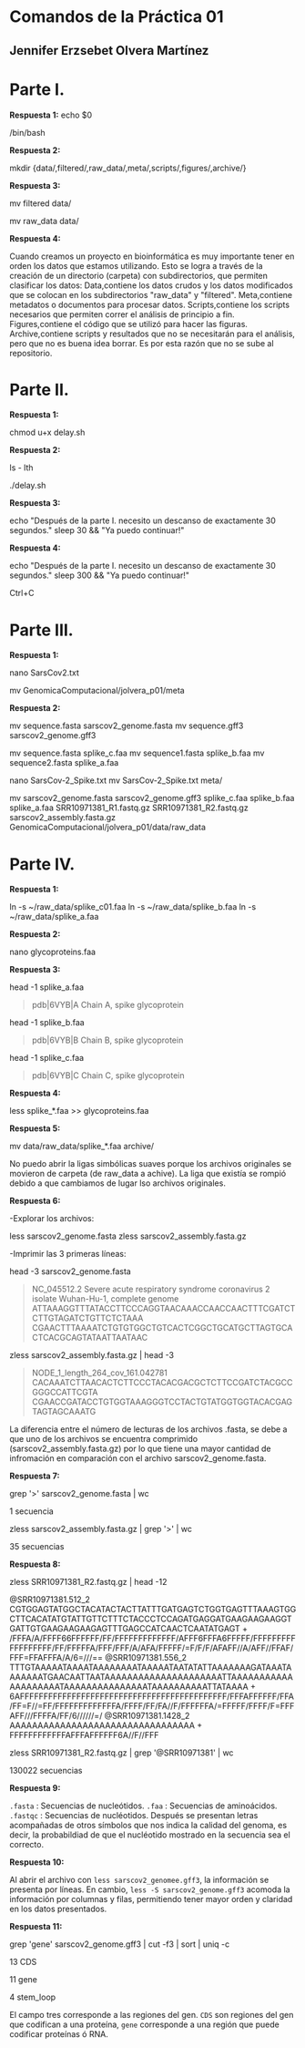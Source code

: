 # Comandos de la Práctica 01
## Jennifer Erzsebet Olvera Martínez

# Parte I.

**Respuesta 1:**
echo $0 

/bin/bash

**Respuesta 2:**

mkdir {data/,filtered/,raw_data/,meta/,scripts/,figures/,archive/}

**Respuesta 3:**

mv filtered data/

mv raw_data data/

**Respuesta 4:**

Cuando creamos un proyecto en bioinformática es muy importante tener en orden los datos que estamos utilizando. Esto se logra a través de la creación 
de un directorio (carpeta) con subdirectorios, que permiten clasificar los datos: 
Data,contiene los datos crudos y los datos modificados que se colocan en los subdirectorios "raw_data" y "filtered".
Meta,contiene metadatos o documentos para procesar datos.
Scripts,contiene los scripts necesarios que permiten correr el análisis de principio a fin. 
Figures,contiene el código que se utilizó para hacer las figuras.
Archive,contiene scripts y resultados que no se necesitarán para el análisis, pero que no es buena idea borrar. Es por esta razón que no se sube al 
repositorio.
   
# Parte II.

**Respuesta 1:**

chmod u+x delay.sh

**Respuesta 2:**

ls - lth 

./delay.sh

**Respuesta 3:**

echo "Después de la parte I. necesito un descanso de exactamente 30 segundos."
sleep 30 && "Ya puedo continuar!"

**Respuesta 4:**

echo "Después de la parte I. necesito un descanso de exactamente 30 segundos."
sleep 300 && "Ya puedo continuar!"

Ctrl+C

# Parte III. 

**Respuesta 1:**

nano SarsCov2.txt

mv GenomicaComputacional/jolvera_p01/meta

**Respuesta 2:**

mv sequence.fasta sarscov2_genome.fasta
mv sequence.gff3 sarscov2_genome.gff3

mv sequence.fasta splike_c.faa
mv sequence1.fasta splike_b.faa
mv sequence2.fasta splike_a.faa

nano SarsCov-2_Spike.txt
mv SarsCov-2_Spike.txt meta/

mv sarscov2_genome.fasta sarscov2_genome.gff3 splike_c.faa splike_b.faa splike_a.faa SRR10971381_R1.fastq.gz SRR10971381_R2.fastq.gz 
sarscov2_assembly.fasta.gz GenomicaComputacional/jolvera_p01/data/raw_data

# Parte IV.

**Respuesta 1:**

ln -s ~/raw_data/splike_c01.faa
ln -s ~/raw_data/splike_b.faa
ln -s ~/raw_data/splike_a.faa

**Respuesta 2:**

nano glycoproteins.faa

**Respuesta 3:**

head -1 splike_a.faa
>pdb|6VYB|A Chain A, spike glycoprotein

head -1 splike_b.faa
>pdb|6VYB|B Chain B, spike glycoprotein

head -1 splike_c.faa
>pdb|6VYB|C Chain C, spike glycoprotein

**Respuesta 4:**

less splike_*.faa >> glycoproteins.faa

**Respuesta 5:**

mv data/raw_data/splike_*.faa archive/

No puedo abrir la ligas simbólicas suaves porque los archivos originales se movieron de carpeta (de raw_data a achive). La liga que existía se rompió debido 
a que cambiamos de lugar lso archivos originales. 

**Respuesta 6:**

-Explorar los archivos:

less sarscov2_genome.fasta
zless sarscov2_assembly.fasta.gz

-Imprimir las 3 primeras líneas:

head -3 sarscov2_genome.fasta

>NC_045512.2 Severe acute respiratory syndrome coronavirus 2 isolate Wuhan-Hu-1, complete genome
ATTAAAGGTTTATACCTTCCCAGGTAACAAACCAACCAACTTTCGATCTCTTGTAGATCTGTTCTCTAAA
CGAACTTTAAAATCTGTGTGGCTGTCACTCGGCTGCATGCTTAGTGCACTCACGCAGTATAATTAATAAC

zless sarscov2_assembly.fasta.gz | head -3

>NODE_1_length_264_cov_161.042781
CACAAATCTTAACACTCTTCCCTACACGACGCTCTTCCGATCTACGCCGGGCCATTCGTA
CGAACCGATACCTGTGGTAAAGGGTCCTACTGTATGGTGGTACACGAGTAGTAGCAAATG

La diferencia entre el número de lecturas de los archivos .fasta, se debe a que uno de los archivos se encuentra comprimido (sarscov2_assembly.fasta.gz) por 
lo que tiene una mayor cantidad de infromación en comparación con el archivo sarscov2_genome.fasta. 

**Respuesta 7:**

grep '>' sarscov2_genome.fasta | wc

1 secuencia

zless sarscov2_assembly.fasta.gz | grep '>' | wc

35 secuencias
 
**Respuesta 8:**

zless SRR10971381_R2.fastq.gz | head -12

@SRR10971381.512_2
CGTGGAGTATGGCTACATACTACTTATTTGATGAGTCTGGTGAGTTTAAAGTGGCTTCACATATGTATTGTTCTTTCTACCCTCCAGATGAGGATGAAGAAGAAGGTGATTGTGAAGAAGAAGAGTTTGAGCCATCAACTCAATATGAGT
+
/FFFA/A/FFFF66FFFFFF/FF/FFFFFFFFFFFFF/AFFF6FFFA6FFFFF/FFFFFFFFFFFFFFFFFF/FF/FFFFFA/FFF/FFF/A/AFA/FFFFF/=F/F/F/AFAFF//A/AFF//FFAF/FFF=FFAFFFA/A/6=///==
@SRR10971381.556_2
TTTGTAAAAATAAAATAAAAAAAATAAAAATAATATATTAAAAAAAGATAAATAAAAAAATGAACAATTAATAAAAAAAAAAAAAAAAAAAAATTAAAAAAAAAAAAAAAAAAAATAAAAAAAAAAAAAAATAAAAAAAAAATTATAAAA
+
6AFFFFFFFFFFFFFFFFFFFFFFFFFFFFFFFFFFFFFFFFFFFF/FFFAFFFFFF/FFA/FF=F//=FF/FFFFFFFFFFFFFA/FFFF/FF/FA//F/FFFFFFA/=FFFFF/FFFF/F=FFFAFF///FFFFA/FF/6//////=/
@SRR10971381.1428_2
AAAAAAAAAAAAAAAAAAAAAAAAAAAAAAAAA
+
FFFFFFFFFFFFAFFFAFFFFFF6A//F//FFF


zless SRR10971381_R2.fastq.gz | grep '@SRR10971381' | wc

130022 secuencias

**Respuesta 9:**

`.fasta` : Secuencias de nucleótidos. 
`.faa` : Secuencias de aminoácidos.
`.fastqc` : Secuencias de nucléotidos. Después se presentan letras acompañadas de otros símbolos que nos indica la calidad del genoma, es decir, la 
probabildiad de que el nucléotido mostrado en la secuencia sea el correcto. 

**Respuesta 10:**

Al abrir el archivo con `less sarscov2_genomee.gff3`, la información se presenta por líneas. En cambio, `less -S sarscov2_genome.gff3` acomoda la 
información por columnas y filas, permitiendo tener mayor orden y claridad en los datos presentados. 

**Respuesta 11:**

grep 'gene' sarscov2_genome.gff3 | cut -f3 | sort | uniq -c

13 CDS

11 gene

4 stem_loop

El campo tres corresponde a las regiones del gen. `CDS` son regiones del gen que codifican a una proteína, `gene` corresponde a una región que puede 
codificar proteínas ó RNA. 
 

